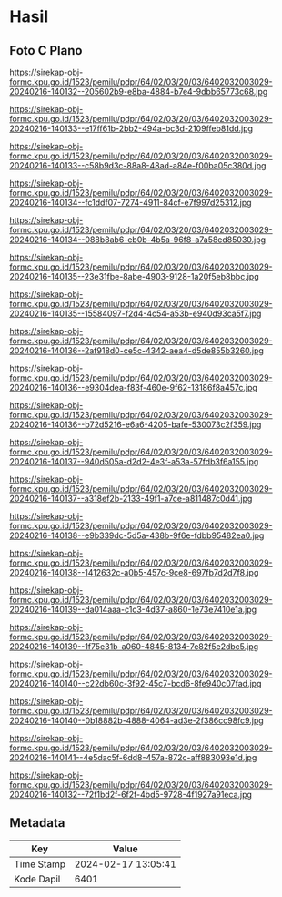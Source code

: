 # Hasil

## Foto C Plano

https://sirekap-obj-formc.kpu.go.id/1523/pemilu/pdpr/64/02/03/20/03/6402032003029-20240216-140132--205602b9-e8ba-4884-b7e4-9dbb65773c68.jpg

https://sirekap-obj-formc.kpu.go.id/1523/pemilu/pdpr/64/02/03/20/03/6402032003029-20240216-140133--e17ff61b-2bb2-494a-bc3d-2109ffeb81dd.jpg

https://sirekap-obj-formc.kpu.go.id/1523/pemilu/pdpr/64/02/03/20/03/6402032003029-20240216-140133--c58b9d3c-88a8-48ad-a84e-f00ba05c380d.jpg

https://sirekap-obj-formc.kpu.go.id/1523/pemilu/pdpr/64/02/03/20/03/6402032003029-20240216-140134--fc1ddf07-7274-4911-84cf-e7f997d25312.jpg

https://sirekap-obj-formc.kpu.go.id/1523/pemilu/pdpr/64/02/03/20/03/6402032003029-20240216-140134--088b8ab6-eb0b-4b5a-96f8-a7a58ed85030.jpg

https://sirekap-obj-formc.kpu.go.id/1523/pemilu/pdpr/64/02/03/20/03/6402032003029-20240216-140135--23e31fbe-8abe-4903-9128-1a20f5eb8bbc.jpg

https://sirekap-obj-formc.kpu.go.id/1523/pemilu/pdpr/64/02/03/20/03/6402032003029-20240216-140135--15584097-f2d4-4c54-a53b-e940d93ca5f7.jpg

https://sirekap-obj-formc.kpu.go.id/1523/pemilu/pdpr/64/02/03/20/03/6402032003029-20240216-140136--2af918d0-ce5c-4342-aea4-d5de855b3260.jpg

https://sirekap-obj-formc.kpu.go.id/1523/pemilu/pdpr/64/02/03/20/03/6402032003029-20240216-140136--e9304dea-f83f-460e-9f62-13186f8a457c.jpg

https://sirekap-obj-formc.kpu.go.id/1523/pemilu/pdpr/64/02/03/20/03/6402032003029-20240216-140136--b72d5216-e6a6-4205-bafe-530073c2f359.jpg

https://sirekap-obj-formc.kpu.go.id/1523/pemilu/pdpr/64/02/03/20/03/6402032003029-20240216-140137--940d505a-d2d2-4e3f-a53a-57fdb3f6a155.jpg

https://sirekap-obj-formc.kpu.go.id/1523/pemilu/pdpr/64/02/03/20/03/6402032003029-20240216-140137--a318ef2b-2133-49f1-a7ce-a811487c0d41.jpg

https://sirekap-obj-formc.kpu.go.id/1523/pemilu/pdpr/64/02/03/20/03/6402032003029-20240216-140138--e9b339dc-5d5a-438b-9f6e-fdbb95482ea0.jpg

https://sirekap-obj-formc.kpu.go.id/1523/pemilu/pdpr/64/02/03/20/03/6402032003029-20240216-140138--1412632c-a0b5-457c-9ce8-697fb7d2d7f8.jpg

https://sirekap-obj-formc.kpu.go.id/1523/pemilu/pdpr/64/02/03/20/03/6402032003029-20240216-140139--da014aaa-c1c3-4d37-a860-1e73e7410e1a.jpg

https://sirekap-obj-formc.kpu.go.id/1523/pemilu/pdpr/64/02/03/20/03/6402032003029-20240216-140139--1f75e31b-a060-4845-8134-7e82f5e2dbc5.jpg

https://sirekap-obj-formc.kpu.go.id/1523/pemilu/pdpr/64/02/03/20/03/6402032003029-20240216-140140--c22db60c-3f92-45c7-bcd6-8fe940c07fad.jpg

https://sirekap-obj-formc.kpu.go.id/1523/pemilu/pdpr/64/02/03/20/03/6402032003029-20240216-140140--0b18882b-4888-4064-ad3e-2f386cc98fc9.jpg

https://sirekap-obj-formc.kpu.go.id/1523/pemilu/pdpr/64/02/03/20/03/6402032003029-20240216-140141--4e5dac5f-6dd8-457a-872c-aff883093e1d.jpg

https://sirekap-obj-formc.kpu.go.id/1523/pemilu/pdpr/64/02/03/20/03/6402032003029-20240216-140132--72f1bd2f-6f2f-4bd5-9728-4f1927a91eca.jpg


## Metadata

| Key        | Value               |
| ---------- | ------------------- |
| Time Stamp | 2024-02-17 13:05:41 |
| Kode Dapil | 6401                |



